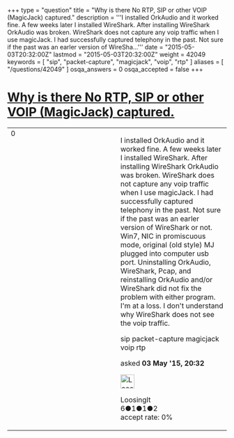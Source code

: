 +++
type = "question"
title = "Why is there No RTP, SIP or other VOIP (MagicJack) captured."
description = '''I installed OrkAudio and it worked fine. A few weeks later I installed WireShark. After installing WireShark OrkAudio was broken. WireShark does not capture any voip traffic when I use magicJack. I had successfully captured telephony in the past. Not sure if the past was an earler version of WireSha...'''
date = "2015-05-03T20:32:00Z"
lastmod = "2015-05-03T20:32:00Z"
weight = 42049
keywords = [ "sip", "packet-capture", "magicjack", "voip", "rtp" ]
aliases = [ "/questions/42049" ]
osqa_answers = 0
osqa_accepted = false
+++

<div class="headNormal">

# [Why is there No RTP, SIP or other VOIP (MagicJack) captured.](/questions/42049/why-is-there-no-rtp-sip-or-other-voip-magicjack-captured)

</div>

<div id="main-body">

<div id="askform">

<table id="question-table" style="width:100%;"><colgroup><col style="width: 50%" /><col style="width: 50%" /></colgroup><tbody><tr class="odd"><td style="width: 30px; vertical-align: top"><div class="vote-buttons"><div id="post-42049-score" class="post-score" title="current number of votes">0</div><div id="favorite-count" class="favorite-count"></div></div></td><td><div id="item-right"><div class="question-body"><p>I installed OrkAudio and it worked fine. A few weeks later I installed WireShark. After installing WireShark OrkAudio was broken. WireShark does not capture any voip traffic when I use magicJack. I had successfully captured telephony in the past. Not sure if the past was an earler version of WireShark or not. Win7, NIC in promiscuous mode, original (old style) MJ plugged into computer usb port. Uninstalling OrkAudio, WireShark, Pcap, and reinstalling OrkAudio and/or WireShark did not fix the problem with either program. I'm at a loss. I don't understand why WireShark does not see the voip traffic.</p></div><div id="question-tags" class="tags-container tags">sip packet-capture magicjack voip rtp</div><div id="question-controls" class="post-controls"></div><div class="post-update-info-container"><div class="post-update-info post-update-info-user"><p>asked <strong>03 May '15, 20:32</strong></p><img src="https://secure.gravatar.com/avatar/7b929f60b6a56275f0cbb738b494ffcb?s=32&amp;d=identicon&amp;r=g" class="gravatar" width="32" height="32" alt="LoosingIt&#39;s gravatar image" /><p>LoosingIt<br />
<span class="score" title="6 reputation points">6</span><span title="1 badges"><span class="badge1">●</span><span class="badgecount">1</span></span><span title="1 badges"><span class="silver">●</span><span class="badgecount">1</span></span><span title="2 badges"><span class="bronze">●</span><span class="badgecount">2</span></span><br />
<span class="accept_rate" title="Rate of the user&#39;s accepted answers">accept rate:</span> <span title="LoosingIt has no accepted answers">0%</span></p></div></div><div id="comments-container-42049" class="comments-container"></div><div id="comment-tools-42049" class="comment-tools"></div><div class="clear"></div><div id="comment-42049-form-container" class="comment-form-container"></div><div class="clear"></div></div></td></tr></tbody></table>

</div>

</div>

